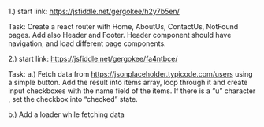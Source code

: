 
1.) start link:
https://jsfiddle.net/gergokee/h2y7b5en/

Task: Create a react router with Home, AboutUs, ContactUs, NotFound pages. Add also Header and Footer. Header component should have navigation, and load different page components.

2.) start link:
https://jsfiddle.net/gergokee/fa4ntbce/

Task:
a.) Fetch data from https://jsonplaceholder.typicode.com/users using a simple button. Add the result into items array, loop through it and create input checkboxes with the name field of the items. If there is a “u” character , set the checkbox into “checked” state.

b.) Add a loader while fetching data
